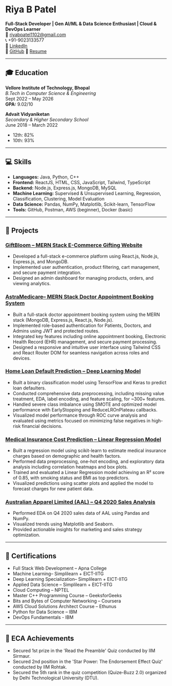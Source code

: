# Riya B Patel

**Full-Stack Developer | Gen AI/ML & Data Science Enthusiast | Cloud & DevOps Learner**  
📧 [riyabpatel1102@gmail.com](mailto:riyabpatel1102@gmail.com)  
📞 +91-9023133577  
🔗 [LinkedIn](https://www.linkedin.com/in/riya-patel-b35387250/)  
🐙 [GitHub](https://github.com/riya9927)
🔗 [Resume](https://drive.google.com/file/d/17IXdqz8O8s5D8Gb2bk6t5mVVCvEdHE3b/view?usp=sharing)

---

## 🎓 Education

**Vellore Institute of Technology, Bhopal**  
*B.Tech in Computer Science & Engineering*  
Sept 2022 – May 2026  
**GPA:** 9.02/10

**Advait Vidyaniketan**  
*Secondary & Higher Secondary School*  
June 2018 – March 2022  
- 12th: 82%  
- 10th: 93%

---

## 💻 Skills

- **Languages:** Java, Python, C++
- **Frontend:** ReactJS, HTML, CSS, JavaScript, Tailwind, TypeScript
- **Backend:** Node.js, Express.js, MongoDB, MySQL
- **Machine Learning:** Supervised & Unsupervised Learning, Regression, Classification, Clustering, Model Evaluation
- **Data Science:** Pandas, NumPy, Matplotlib, Scikit-learn, TensorFlow
- **Tools:** GitHub, Postman, AWS (beginner), Docker (basic)

---

## 🚀 Projects

### [GiftBloom – MERN Stack E-Commerce Gifting Website](https://github.com/riya9927/GiftBloom)
- Developed a full-stack e-commerce platform using React.js, Node.js, Express.js, and MongoDB.
- Implemented user authentication, product filtering, cart management, and secure payment integration.
- Designed an admin dashboard for managing products, orders, and viewing analytics.

### [AstraMedicare– MERN Stack Doctor Appointment Booking System](https://github.com/riya9927/AstraMedicare)
- Built a full-stack doctor appointment booking system using the MERN stack (MongoDB, Express.js, React.js, Node.js).
- Implemented role-based authentication for Patients, Doctors, and Admins using JWT and protected routes.
- Integrated key features including online appointment booking, Electronic Health Record (EHR) management, and secure payment processing.
- Designed a responsive and intuitive user interface using Tailwind CSS and React Router DOM for seamless navigation across roles and devices.

### [Home Loan Default Prediction – Deep Learning Model](https://github.com/riya9927/Home-Loan-Default-Prediction)
- Built a binary classification model using TensorFlow and Keras to predict loan defaulters.
- Conducted comprehensive data preprocessing, including missing value treatment, EDA, label encoding, and feature scaling, for ~300+ features.
- Handled severe class imbalance using SMOTE and optimized model performance with EarlyStopping and ReduceLROnPlateau callbacks.
- Visualized model performance through ROC curve analysis and evaluated using metrics focused on minimizing false negatives in high-risk financial decisions.

### [Medical Insurance Cost Prediction – Linear Regression Model](https://github.com/riya9927/Medical-Insurance-Cost-Prediction)
- Built a regression model using scikit-learn to estimate medical insurance charges based on demographic and health factors.
- Performed data preprocessing, one-hot encoding, and exploratory data analysis including correlation heatmaps and box plots.
- Trained and evaluated a Linear Regression model achieving an R² score of 0.85, with smoking status and BMI as top predictors.
- Visualized predictions using scatter plots and applied the model to forecast charges for new patient data.

### [Australian Apparel Limited (AAL) – Q4 2020 Sales Analysis](https://github.com/riya9927/Australian-Apparel-Limited-AAL---Q4-2020-Sales-Analysis)
- Performed EDA on Q4 2020 sales data of AAL using Pandas and NumPy.
- Visualized trends using Matplotlib and Seaborn.
- Provided actionable insights for marketing and sales strategy optimization.


---

## 📜 Certifications

- Full Stack Web Development – Apna College
- Machine Learning– Simplilearn + EICT-IITG
- Deep Learning Specialization– Simplilearn + EICT-IITG
- Applied Data Science – Simplilearn + EICT-IITG
- Cloud Computing – NPTEL  
- Master C++ Programming Course – GeeksforGeeks  
- Bits and Bytes of Computer Networking – Coursera
- AWS Cloud  Solutions Architect Course – Ethunus
- Python for Data Science – IBM
- DevOps Fundamentals - IBM

---

## 🥇 ECA Achievements

- Secured 1st prize in the 'Read the Preamble' Quiz conducted by IIM Sirmaur.
- Secured 2nd position in the 'Star Power: The Endorsement Effect Quiz' conducted by IIM Rohtak.
- Secured the 5th rank in the quiz competition (Quize-Buzz 2.0) organized by Delhi Technological University (DTU).
